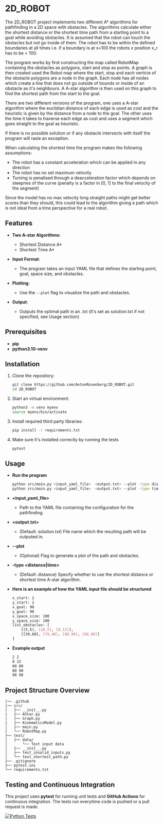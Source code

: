 # 2D_ROBOT

The 2D_ROBOT project implements two different A* algorithms for pathfinding in a 2D space with obstacles. The algorithms calculate either the shortest distance or the shortest time path from a starting point to a goal while avoiding obstacles. It is assumed that the robot can touch the obstacles but not go inside of them. The robot has to be within the defined boundaries at all times i.e. if a boundary is at x=100 the robots x position x_r has to be < 100.

The program works by first constructing the map called RobotMap containing the obstacles as polygons, start and stop as points. A graph is then created used the Robot map where the start, stop and each verticie of the obstacle polygons are a node in the graph. Each node has all nodes which create a line that does not go outside of bounds or inside of an obstacle as it's neighbours. A A-star algorithm is then used on this graph to find the shortest path from the start to the goal.

There are two different versions of the program, one uses a A-star algorithm where the euclidian distance of each edge is used as cost and the heuristic is given by the distance from a node to the goal. The other uses the time it takes to traverse each edge as cost and uses a segment which goes straight to the goal as heuristic. 

If there is no possible solution or if any obstacle intersects with itself the program will rasie an exception.

When calculating the shortest time the program makes the following assumptions:
- The robot has a constant acceleration which can be applied in any direction
- The robot has no set maximum velocity
- Turning is penalised through a deacceleration factor which depends on steepnes of the curve (penalty is a factor in [0, 1] to the final velocity of the segment)

Since the model has no max velocity long straight paths might get better scores than they should, this could lead to the algorithm giving a path which is not ideal from a time perspective for a real robot. 

## Features

- **Two A-star Algorithms**:
  - Shortest Distance A*
  - Shortest Time A*

- **Input Format**: 
  - The program takes an input YAML file that defines the starting point, goal, space size, and obstacles.

- **Plotting**:
  - Use the `--plot` flag to visualize the path and obstacles.

- **Output**:
    - Outputs the optimal path in an .txt (it's set as solution.txt if not specified, see Usage section)

## Prerequisites

- **pip** 
- **python3.10-venv**

## Installation

1.  Clone the repository:
    ```bash
    git clone https://github.com/AntonRosenberg/2D_ROBOT.git
    cd 2D_ROBOT
2.  Start an virtual environment:  
    ```bash
    python3 -m venv myenv
    source myenv/bin/activate
4.  Install required third party libraries: 
    ```bash
    pip install -r requirements.txt
5.  Make sure it's installed correctly by running the tests
    ```bash
    pytest
## Usage

- **Run the program**
    ```bash
    python src/main.py <input_yaml_file>  <output.txt> --plot -type distance 
    python src/main.py <input_yaml_file>  <output.txt> --plot -type time 
- **<input_yaml_file>** 
    - Path to the YAML file containing the configuration for the pathfinding.

- **<output.txt>** 
    - (Default: solution.txt) File name which the resulting path will be outputed in.

- **--plot** 
    - (Optional) Flag to generate a plot of the path and obstacles.
- **-type <distance|time>**
    - (Default: distance) Specify whether to use the shortest distance or shortest time A-star algorithm.

- **Here is an example of how the YAML input file should be structured**
    ```bash
    x_start: 2 
    y_start: 2
    x_goal: 98
    y_goal: 98
    x_space_size: 100
    y_space_size: 100
    list_obstacles: [
        [[5,5], [10,5], [8,12]],
        [[50,60], [70,40], [80,90], [60,80]]
    ]
- **Example output**
    ```bash
    2 2
    8 12
    60 80
    80 90
    98 98

## Project Structure Overview
    |── .github
    |── src/
    │   ├── __init__.py
    |   ├── AStar.py
    |   ├── Graph.py
    |   ├── KinematicsModel.py
    │   ├── main.py
    │   └── RobotMap.py
    ├── test/
    │   ├── data/
    │       └── Test input data
    │   ├── __init__.py
    │   ├── test_invalid_inputs.py
    │   └── test_shortest_path.py
    ├── .gitignore
    ├── pytest.ini
    └── requirements.txt

## Testing and Continuous Integration

This project uses **pytest** for running unit tests and **GitHub Actions** for continuous integration. The tests run everytime code is pushed or a pull request is made. 

[![Python Tests](https://github.com/AntonRosenberg/2D_ROBOT/blob/main/.github/workflows/ci.yml)](https://github.com/AntonRosenberg/2D_ROBOT/actions)